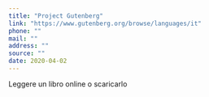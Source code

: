```yaml
---
title: "Project Gutenberg"
link: "https://www.gutenberg.org/browse/languages/it"
phone: ""
mail: ""
address: ""
source: ""
date: 2020-04-02
---
```


Leggere un libro online o scaricarlo
